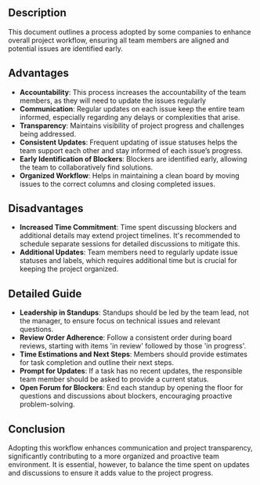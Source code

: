 ## Description
This document outlines a process adopted by some companies to enhance overall project workflow, ensuring all team members are aligned and potential issues are identified early.

## Advantages
- **Accountability**: This process increases the accountability of the team members, as they will need to update the issues regularly
- **Communication**: Regular updates on each issue keep the entire team informed, especially regarding any delays or complexities that arise.
- **Transparency**: Maintains visibility of project progress and challenges being addressed.
- **Consistent Updates**: Frequent updating of issue statuses helps the team support each other and stay informed of each issue’s progress.
- **Early Identification of Blockers**: Blockers are identified early, allowing the team to collaboratively find solutions.
- **Organized Workflow**: Helps in maintaining a clean board by moving issues to the correct columns and closing completed issues.

## Disadvantages

- **Increased Time Commitment**: Time spent discussing blockers and additional details may extend project timelines. It's recommended to schedule separate sessions for detailed discussions to mitigate this.
- **Additional Updates**: Team members need to regularly update issue statuses and labels, which requires additional time but is crucial for keeping the project organized.

## Detailed Guide

- **Leadership in Standups**: Standups should be led by the team lead, not the manager, to ensure focus on technical issues and relevant questions.
- **Review Order Adherence**: Follow a consistent order during board reviews, starting with items 'in review' followed by those 'in progress'.
- **Time Estimations and Next Steps**: Members should provide estimates for task completion and outline their next steps.
- **Prompt for Updates**: If a task has no recent updates, the responsible team member should be asked to provide a current status.
- **Open Forum for Blockers**: End each standup by opening the floor for questions and discussions about blockers, encouraging proactive problem-solving.

## Conclusion

Adopting this workflow enhances communication and project transparency, significantly contributing to a more organized and proactive team environment. It is essential, however, to balance the time spent on updates and discussions to ensure it adds value to the project progress.
